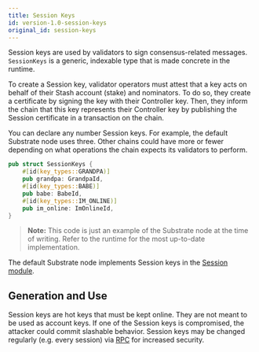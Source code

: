 ```yaml
---
title: Session Keys
id: version-1.0-session-keys
original_id: session-keys
---
```


Session keys are used by validators to sign consensus-related messages. `SessionKeys` is a generic, indexable type that is made concrete in the runtime.

To create a Session key, validator operators must attest that a key acts on behalf of their Stash account (stake) and nominators. To do so, they create a certificate by signing the key with their Controller key. Then, they inform the chain that this key represents their Controller key by publishing the Session certificate in a transaction on the chain.

You can declare any number Session keys. For example, the default Substrate node uses three. Other chains could have more or fewer depending on what operations the chain expects its validators to perform.

```rust
pub struct SessionKeys {
	#[id(key_types::GRANDPA)]
	pub grandpa: GrandpaId,
	#[id(key_types::BABE)]
	pub babe: BabeId,
	#[id(key_types::IM_ONLINE)]
	pub im_online: ImOnlineId,
}
```

> **Note:** This code is just an example of the Substrate node at the time of writing. Refer to the runtime for the most up-to-date implementation.

The default Substrate node implements Session keys in the [Session module](/rustdocs/v1.0/srml_session/index.html).

## Generation and Use

Session keys are hot keys that must be kept online. They are not meant to be used as account keys. If one of the Session keys is compromised, the attacker could commit slashable behavior. Session keys may be changed regularly (e.g. every session) via [RPC](https://crates.parity.io/substrate_rpc/author/trait.AuthorApi.html#tymethod.rotate_keys) for increased security.

<!--Note: RPC link is to master and may break. v1.0 docs do not have the requisite endpoints.-->
